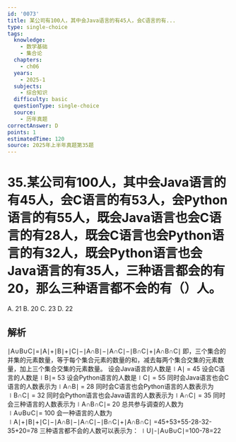 ```yaml
---
id: '0073'
title: 某公司有100人，其中会Java语言的有45人，会C语言的有...
type: single-choice
tags:
  knowledge:
    - 数学基础
    - 集合论
  chapters:
    - ch06
  years:
    - 2025-1
  subjects:
    - 综合知识
  difficulty: basic
  questionType: single-choice
  source:
    - 历年真题
correctAnswer: D
points: 1
estimatedTime: 120
source: 2025年上半年真题第35题
---
```

# 35.某公司有100人，其中会Java语言的有45人，会C语言的有53人，会Python语言的有55人，既会Java语言也会C语言的有28人，既会C语言也会Python语言的有32人，既会Python语言也会Java语言的有35人，三种语言都会的有20，那么三种语言都不会的有（）人。

A. 21
B. 20
C. 23
D. 22

## 解析

∣A∪B∪C∣=∣A∣+∣B∣+∣C∣−∣A∩B∣−∣A∩C∣−∣B∩C∣+∣A∩B∩C∣
即，三个集合的并集的元素数量，等于每个集合元素的数量的和，减去每两个集合交集的元素数量，加上三个集合交集的元素数量。
设会Java语言的人数是∣A∣ = 45
设会C语言的人数是∣B∣= 53
设会Python语言的人数是∣C∣ = 55
同时会Java语言也会C语言的人数表示为∣A∩B∣ = 28
同时会C语言也会Python语言的人数表示为∣B∩C∣ = 32
同时会Python语言也会Java语言的人数表示为∣A∩C∣ = 35
同时会三种语言的人数表示为∣A∩B∩C∣= 20
总共参与调查的人数为∣A∪B∪C∣= 100
会一种语言的人数为∣A∣+∣B∣+∣C∣−∣A∩B∣−∣A∩C∣−∣B∩C∣+∣A∩B∩C∣
\=45+53+55-28-32-35+20=78
三种语言都不会的人数可以表示为：
∣U∣-∣A∪B∪C∣=100-78=22
